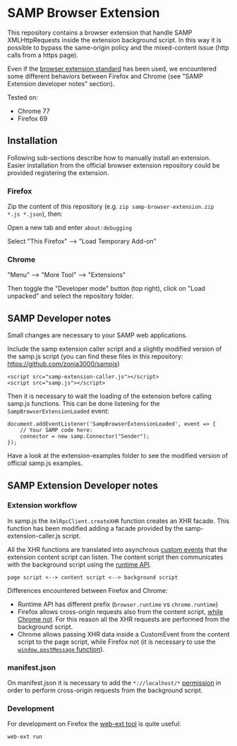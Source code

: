 # SAMP Browser Extension

This repository contains a browser extension that handle SAMP XMLHttpRequests inside the extension background script. In this way it is possible to bypass the same-origin policy and the mixed-content issue (http calls from a https page).

Even if the [browser extension standard](https://browserext.github.io/browserext/) has been used, we encountered some different behaviors between Firefox and Chrome (see "SAMP Extension developer notes" section).

Tested on:

* Chrome 77
* Firefox 69

## Installation

Following sub-sections describe how to manually install an extension. Easier installation from the official browser extension repository could be provided registering the extension.

### Firefox

Zip the content of this repository (e.g. `zip samp-browser-extension.zip *.js *.json`), then:

Open a new tab and enter `about:debugging`

Select "This Firefox" --> "Load Temporary Add-on"

### Chrome

"Menu" --> "More Tool" --> "Extensions"

Then toggle the "Developer mode" button (top right), click on "Load unpacked" and select the repository folder.

## SAMP Developer notes

Small changes are necessary to your SAMP web applications.

Include the samp extension caller script and a slightly modified version of the samp.js script (you can find these files in this repository: https://github.com/zonia3000/sampjs)

    <script src="samp-extension-caller.js"></script>
    <script src="samp.js"></script>

Then it is necessary to wait the loading of the extension before calling samp.js functions. This can be done listening for the `SampBrowserExtensionLoaded` event:

    document.addEventListener('SampBrowserExtensionLoaded', event => {
        // Your SAMP code here:
        connector = new samp.Connector("Sender");
    });

Have a look at the extension-examples folder to see the modified version of official samp.js examples.

## SAMP Extension Developer notes

### Extension workflow

In samp.js the `XmlRpcClient.createXHR` function creates an XHR facade. This function has been modified adding a facade provided by the samp-extension-caller.js script.

All the XHR functions are translated into asynchrous [custom events](https://developer.mozilla.org/en-US/docs/Web/API/CustomEvent) that the extension content script can listen. The content script then communicates with the background script using the [runtime API](https://developer.mozilla.org/it/docs/Mozilla/Add-ons/WebExtensions/API/runtime).

    page script <--> content script <--> background script

Differences encountered between Firefox and Chrome:

* Runtime API has different prefix (`browser.runtime` vs `chrome.runtime`)
* Firefox allows cross-origin requests also from the content script, [while Chrome not](https://www.chromium.org/Home/chromium-security/extension-content-script-fetches). For this reason all the XHR requests are performed from the background script.
* Chrome allows passing XHR data inside a CustomEvent from the content script to the page script, while Firefox not (it is necessary to use the [`window.postMessage` function](https://developer.mozilla.org/en-US/docs/Mozilla/Add-ons/WebExtensions/Content_scripts#Communicating_with_the_web_page)).

### manifest.json

On manifest.json it is necessary to add the `*://localhost/*` [permission](https://developer.mozilla.org/en-US/docs/Mozilla/Add-ons/WebExtensions/manifest.json/permissions) in order to perform cross-origin requests from the background script.

### Development

For development on Firefox the [web-ext tool](https://extensionworkshop.com/documentation/develop/getting-started-with-web-ext/) is quite useful:

    web-ext run
